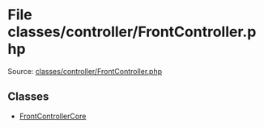 File classes/controller/FrontController.php
=========

Source: [classes/controller/FrontController.php](https://github.com/PrestaShop/PrestaShop/blob/1.6.1.2/classes/controller/FrontController.php)


Classes
-------

* [FrontControllerCore](class.FrontControllerCore.md)

